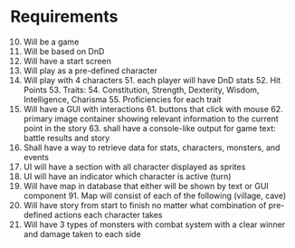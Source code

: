 # Requirements

10. Will be a game
20. Will be based on DnD
30. Will have a start screen
40. Will play as a pre-defined character
50. Will play with 4 characters
    51. each player will have DnD stats
    52. Hit Points
    53. Traits:
        54. Constitution, Strength, Dexterity, Wisdom, Intelligence, Charisma
    55. Proficiencies for each trait 
60. Will have a GUI with interactions
    61. buttons that click with mouse
    62. primary image container showing relevant information to the current point in the story
    63. shall have a console-like output for game text: battle results and story
70. Shall have a way to retrieve data for stats, characters, monsters, and events 
75. UI will have a section with all character displayed as sprites
80. UI will have an indicator which character is active (turn)
90. Will have map in database that either will be shown by text or GUI component 
    91. Map will consist of each of the following (village, cave)
100. Will have story from start to finish no matter what combination of pre-defined actions each character takes
110. Will have 3 types of monsters with combat system with a clear winner and damage taken to each side
